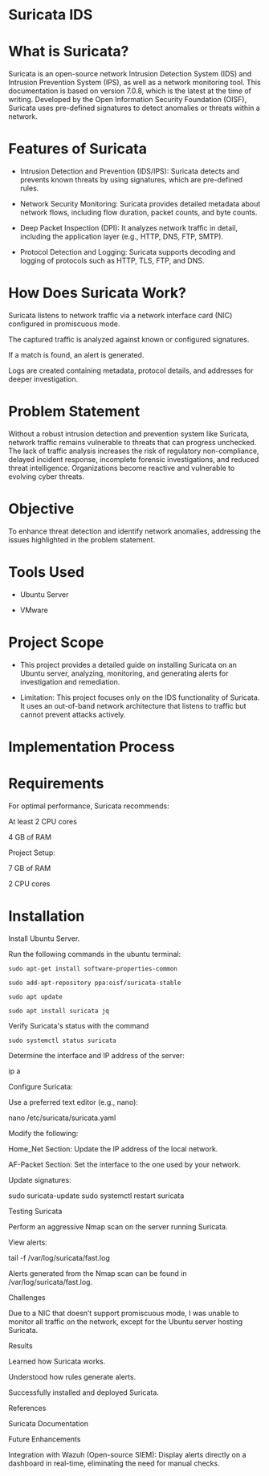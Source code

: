 # Suricata IDS

# What is Suricata?

Suricata is an open-source network Intrusion Detection System (IDS) and Intrusion Prevention System (IPS), as well as a network monitoring tool. This documentation is based on version 7.0.8, which is the latest at the time of writing. Developed by the Open Information Security Foundation (OISF), Suricata uses pre-defined signatures to detect anomalies or threats within a network.

# Features of Suricata

* Intrusion Detection and Prevention (IDS/IPS): Suricata detects and prevents known threats by using signatures, which are pre-defined rules.

* Network Security Monitoring: Suricata provides detailed metadata about network flows, including flow duration, packet counts, and byte counts.

* Deep Packet Inspection (DPI): It analyzes network traffic in detail, including the application layer (e.g., HTTP, DNS, FTP, SMTP).

* Protocol Detection and Logging: Suricata supports decoding and logging of protocols such as HTTP, TLS, FTP, and DNS.

# How Does Suricata Work?

Suricata listens to network traffic via a network interface card (NIC) configured in promiscuous mode.

The captured traffic is analyzed against known or configured signatures.

If a match is found, an alert is generated.

Logs are created containing metadata, protocol details, and addresses for deeper investigation.

# Problem Statement

Without a robust intrusion detection and prevention system like Suricata, network traffic remains vulnerable to threats that can progress unchecked. The lack of traffic analysis increases the risk of regulatory non-compliance, delayed incident response, incomplete forensic investigations, and reduced threat intelligence. Organizations become reactive and vulnerable to evolving cyber threats.

# Objective

To enhance threat detection and identify network anomalies, addressing the issues highlighted in the problem statement.

# Tools Used

* Ubuntu Server

* VMware

# Project Scope

* This project provides a detailed guide on installing Suricata on an Ubuntu server, analyzing, monitoring, and generating alerts for investigation and remediation.

* Limitation: This project focuses only on the IDS functionality of Suricata. It uses an out-of-band network architecture that listens to traffic but cannot prevent attacks actively.

# Implementation Process

# Requirements

For optimal performance, Suricata recommends:

At least 2 CPU cores

4 GB of RAM

Project Setup:

7 GB of RAM

2 CPU cores

# Installation

Install Ubuntu Server.


Run the following commands in the ubuntu terminal:

``````
sudo apt-get install software-properties-common
``````


``````
sudo add-apt-repository ppa:oisf/suricata-stable
``````


``````
sudo apt update
``````

``````
sudo apt install suricata jq
``````

Verify Suricata's status with the command 

``````
sudo systemctl status suricata

``````

Determine the interface and IP address of the server:

ip a

Configure Suricata:

Use a preferred text editor (e.g., nano):

nano /etc/suricata/suricata.yaml

Modify the following:

Home_Net Section: Update the IP address of the local network.

AF-Packet Section: Set the interface to the one used by your network.

Update signatures:

sudo suricata-update
sudo systemctl restart suricata

Testing Suricata

Perform an aggressive Nmap scan on the server running Suricata.

View alerts:

tail -f /var/log/suricata/fast.log

Alerts generated from the Nmap scan can be found in /var/log/suricata/fast.log.

Challenges

Due to a NIC that doesn’t support promiscuous mode, I was unable to monitor all traffic on the network, except for the Ubuntu server hosting Suricata.

Results

Learned how Suricata works.

Understood how rules generate alerts.

Successfully installed and deployed Suricata.

References

Suricata Documentation

Future Enhancements

Integration with Wazuh (Open-source SIEM): Display alerts directly on a dashboard in real-time, eliminating the need for manual checks.
